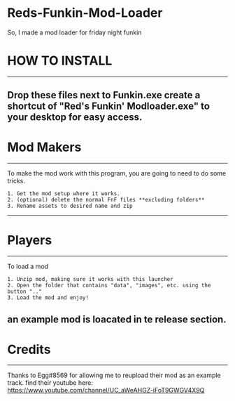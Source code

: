 # Reds-Funkin-Mod-Loader
So, I made a mod loader for friday night funkin

# HOW TO INSTALL
--------------
Drop these files next to Funkin.exe
create a shortcut of "Red's Funkin' Modloader.exe" to your desktop for easy access.
--------------
# Mod Makers
--------------
To make the mod work with this program, you are going to need to do some tricks.

	1. Get the mod setup where it works.
	2. (optional) delete the normal FnF files **excluding folders**
	3. Rename assets to desired name and zip
--------------
# Players
--------------
To load a mod

	1. Unzip mod, making sure it works with this launcher
	2. Open the folder that contains "data", "images", etc. using the button ".."
	3. Load the mod and enjoy!
an example mod is loacated in te release section.
--------------
# Credits
--------------
Thanks to Egg#8569 for allowing me to reupload their mod as an example track.
find their youtube here: https://www.youtube.com/channel/UC_aWeAHGZ-iFoT9GWGV4X9Q
